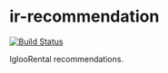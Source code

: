 # ir-recommendation

[![Build Status](https://travis-ci.org/IglooRental/ir-recommendation.svg?branch=master)](https://travis-ci.org/IglooRental/ir-recommendation)

IglooRental recommendations.

